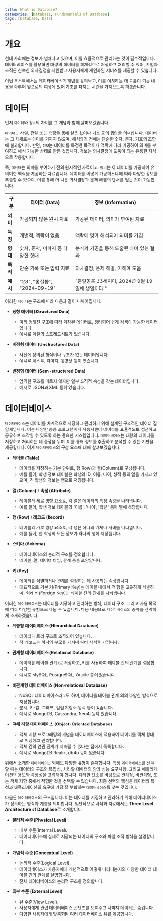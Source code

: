 ```yaml
---
title: What is Database?
categories: [Database, Fundamentals of Database]
tags: [Database, Data]
---
```


# 개요

현대 사회에는 정보가 넘쳐나고 있으며, 이를 효율적으로 관리하는 것이 필수적입니다. 데이터베이스를 활용하면 대량의 데이터를 체계적으로 저장하고 처리할 수 있어, 기업과 조직은 신속한 의사결정을 지원받고 사용자에게 개인화된 서비스를 제공할 수 있습니다.

이번 포스트에서는 데이터베이스의 개념을 살펴보고, 이를 이해하는 데 도움이 되는 내용을 다루어 앞으로의 여정에 있어 기초를 다지는 시간을 가져보도록 하겠습니다.

# 데이터

먼저 `데이터`와 `정보`의 차이를 그 개념과 함께 살펴보겠습니다.

`데이터`는 사실, 관찰 또는 측정을 통해 얻은 값이나 기호 등의 집합을 의미합니다. 데이터는 그 자체로는 의미를 가지지 않으며, 해석되기 전에는 단순한 숫자, 문자, 기호의 조합에 불과합니다. 반면, `정보`는 데이터를 특정한 목적이나 맥락에 따라 가공하여 의미를 부여하고 해석 가능한 상태로 만든 것입니다. 정보는 의사결정에 도움이 되는 유용한 지식으로 작용합니다.

즉, `데이터`는 의미를 부여하기 전의 원시적인 자료이고, `정보`는 이 데이터를 가공하여 유의미한 맥락을 제공하는 자료입니다. 데이터를 어떻게 가공하느냐에 따라 다양한 정보를 추출할 수 있으며, 이를 통해 더 나은 의사결정과 문제 해결의 단서를 얻는 것이 가능합니다.

| 구분     | 데이터 (Data)                              | 정보 (Information)                       |
|----------|--------------------------------------------|------------------------------------------|
| **의미** | 가공되지 않은 원시 자료                    | 가공된 데이터, 의미가 부여된 자료        |
| **특징** | 개별적, 맥락이 없음                        | 맥락에 맞게 해석되어 의미를 가짐         |
| **형태** | 숫자, 문자, 이미지 등 다양한 형태          | 분석과 가공을 통해 도출된 의미 있는 결과 |
| **목적** | 단순 기록 또는 입력 자료                   | 의사결정, 문제 해결, 이해에 도움         |
| **예시** | "23", "홍길동", "2024-09-19"               | "홍길동은 23세이며, 2024년 9월 19일에 생일이다." |

이러한 `데이터`는 구조에 따라 다음과 같이 나뉘어집니다.

- **정형 데이터 (Structured Data)**
    - 미리 정해진 구조에 따라 저장된 데이터로, 정리되어 쉽게 검색이 가능한 데이터입니다.
    - 예시로 엑셀의 스프레드시트가 있습니다.

- **비정형 데이터 (Unstructured Data)**
    - 사전에 정의된 형식이나 구조가 없는 데이터입니다.
    - 예시로 텍스트, 이미지, 동영상 등이 있습니다.

- **반정형 데이터 (Semi-structured Data)**
    - 엄격한 구조를 따르지 않지만 일부 조직적 속성을 갖는 데이터입니다.
    - 예시로 JSON과 XML 등이 있습니다.

# 데이터베이스

`데이터베이스`는 데이터를 체계적으로 저장하고 관리하기 위해 설계된 구조적인 데이터 집합체입니다. 이는 다양한 응용 프로그램이나 사용자들이 데이터를 효율적으로 접근하고 공유하며 조작할 수 있도록 하는 중요한 시스템입니다. `데이터베이스`는 대량의 데이터를 저장하고 처리하는 데 중점을 두며, 이를 통해 정보를 추출하고 분석할 수 있는 기반을 제공합니다. 이제 `데이터베이스`의 구성 요소에 대해 살펴보겠습니다.

- **테이블 (Table)**
    - 데이터를 저장하는 기본 단위로, 행(Row)과 열(Column)로 구성됩니다. 
    - 예를 들어, 학생 정보 테이블은 학생의 ID, 이름, 나이, 성적 등의 열을 가지고 있으며, 각 학생의 정보는 행으로 저장됩니다.

- **열 (Column)** / **속성 (Attribute)**
    - 테이블의 세로 방향 요소로, 각 열은 데이터의 특정 속성을 나타냅니다. 
    - 예를 들어, 학생 정보 테이블의 '이름', '나이', '학년' 등이 열에 해당합니다.

- **행 (Row)** / **레코드 (Record)**
    - 테이블의 가로 방향 요소로, 각 행은 하나의 개체나 사례를 나타냅니다. 
    - 예를 들어, 한 학생의 모든 정보가 하나의 행에 저장됩니다.

- **스키마 (Schema)**
    - 데이터베이스의 논리적 구조를 정의합니다.
    - 테이블, 열, 데이터 타입, 관계 등을 포함합니다.  

- **키 (Key)**
    - 데이터를 식별하거나 관계를 설정하는 데 사용되는 속성입니다. 
    - 대표적으로 기본 키(Primary Key)는 테이블 내에서 각 행을 고유하게 식별하며, 외래 키(Foreign Key)는 테이블 간의 관계를 나타냅니다.

이러한 `데이터베이스`는 데이터를 저장하고 관리하는 방식, 데이터 구조, 그리고 사용 목적에 따라 다양한 유형으로 나눌 수 있습니다. 다음 내용으로 `데이터베이스`의 종류를 간략하게 소개하겠습니다.

- **계층형 데이터베이스 (Hierarchical Database)**
    - 데이터가 트리 구조로 조직되어 있습니다.
    - 각 레코드는 하나의 부모를 가지며 여러 자식을 가집니다.

- **관계형 데이터베이스 (Relational Database)**
    - 데이터를 테이블(관계)로 저장하고, 키를 사용하여 테이블 간의 관계를 설정합니다.
    - 예시로 MySQL, PostgreSQL, Oracle 등이 있습니다.

- **비관계형 데이터베이스 (Non-relational Database)**
    - NoSQL 데이터베이스라고도 하며, 데이터를 테이블 관계 외의 다양한 방식으로 저장합니다.
    - 문서, 키-값, 그래프, 컬럼 저장소 방식 등이 있습니다.
    - 예시로 MongoDB, Cassandra, Neo4j 등이 있습니다.

- **객체 지향 데이터베이스 (Object-Oriented Database)**
    - 객체 지향 프로그래밍의 개념을 데이터베이스에 적용하여 데이터를 객체 형태로 저장하고 관리합니다.
    - 객체 간의 연관 관계가 지속될 수 있다는 점에서 독특합니다.
    - 예시로 MongoDB Realm, db4o 등이 있습니다.

위에서 소개한 `데이터베이스` 외에도 다양한 유형이 존재합니다. 특정 `데이터베이스`를 선택할 때는 데이터의 구조와 복잡성, 처리할 데이터의 양과 성능 요구사항, 그리고 애플리케이션의 용도와 확장성을 고려해야 합니다. 이러한 요소를 바탕으로 관계형, 비관계형, 또는 객체 지향 중에서 적합한 것을 선택할 수 있습니다. 최종 선택의 핵심은 데이터의 특성과 애플리케이션의 요구에 가장 잘 부합하는 `데이터베이스`를 찾는 것입니다.

다음은 `데이터베이스`의 구조입니다. 이는 데이터를 저장하고 관리하기 위해 데이터베이스가 정의하는 방식과 계층을 의미합니다. 일반적으로 서적과 자료에서는 **Three Level Architecture of Database**로 소개합니다.

-  **물리적 수준 (Physical Level)**
    - 내부 수준(Internal Level).
    - 데이터베이스에 실제로 저장되는 데이터의 구조와 파일 조직 방식을 설명합니다.

- **개념적 수준 (Conceptual Level)**
    - 논리적 수준(Logical Level).
    - 데이터베이스가 사용자에게 개념적으로 어떻게 나타나는지와 다양한 데이터 테이블 간의 관계를 설명합니다.
    - 전체 데이터베이스의 논리적 구조를 정의합니다.

- **외부 수준 (External Level)**
    - 뷰 수준(View Level).
    - 사용자에게 관련 데이터베이스 콘텐츠를 보여주고 나머지 데이터는 숨깁니다.
    - 다양한 사용자에게 맞춤화된 여러 데이터베이스 뷰를 제공합니다.
